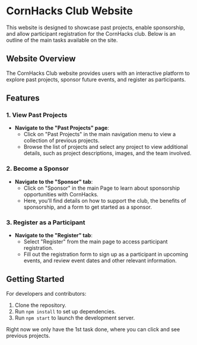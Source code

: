 # CornHacks Club Website

This website is designed to showcase past projects, enable sponsorship, and allow participant registration for the CornHacks club. Below is an outline of the main tasks available on the site.

## Website Overview

The CornHacks Club website provides users with an interactive platform to explore past projects, sponsor future events, and register as participants.

## Features

### 1. View Past Projects

- **Navigate to the "Past Projects" page**:
  - Click on "Past Projects" in the main navigation menu to view a collection of previous projects.
  - Browse the list of projects and select any project to view additional details, such as project descriptions, images, and the team involved.

### 2. Become a Sponsor

- **Navigate to the "Sponsor" tab**:
  - Click on "Sponsor" in the main Page to learn about sponsorship opportunities with CornHacks.
  - Here, you'll find details on how to support the club, the benefits of sponsorship, and a form to get started as a sponsor.

### 3. Register as a Participant

- **Navigate to the "Register" tab**:
  - Select "Register" from the main page to access participant registration.
  - Fill out the registration form to sign up as a participant in upcoming events, and review event dates and other relevant information.

## Getting Started

For developers and contributors:
1. Clone the repository.
2. Run `npm install` to set up dependencies.
3. Run `npm start` to launch the development server.

Right now we only have the 1st task done, where you can click and see previous projects.
